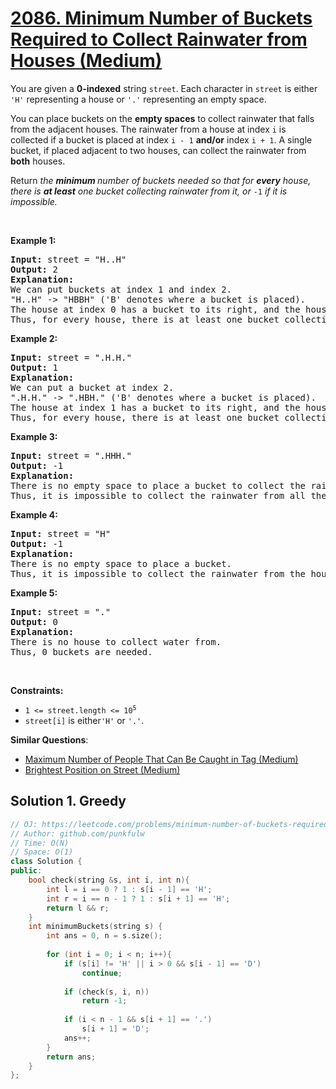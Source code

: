 # [2086. Minimum Number of Buckets Required to Collect Rainwater from Houses (Medium)](https://leetcode.com/problems/minimum-number-of-buckets-required-to-collect-rainwater-from-houses/)

<p>You are given a <b>0-index</b><strong>ed</strong> string <code>street</code>. Each character in <code>street</code> is either <code>'H'</code> representing a house or <code>'.'</code> representing an empty space.</p>

<p>You can place buckets on the <strong>empty spaces</strong> to collect rainwater that falls from the adjacent houses. The rainwater from a house at index <code>i</code> is collected if a bucket is placed at index <code>i - 1</code> <strong>and/or</strong> index <code>i + 1</code>. A single bucket, if placed adjacent to two houses, can collect the rainwater from <strong>both</strong> houses.</p>

<p>Return <em>the <strong>minimum </strong>number of buckets needed so that for <strong>every</strong> house, there is <strong>at least</strong> one bucket collecting rainwater from it, or </em><code>-1</code><em> if it is impossible.</em></p>

<p>&nbsp;</p>
<p><strong>Example 1:</strong></p>

<pre><strong>Input:</strong> street = "H..H"
<strong>Output:</strong> 2
<strong>Explanation:</strong>
We can put buckets at index 1 and index 2.
"H..H" -&gt; "HBBH" ('B' denotes where a bucket is placed).
The house at index 0 has a bucket to its right, and the house at index 3 has a bucket to its left.
Thus, for every house, there is at least one bucket collecting rainwater from it.
</pre>

<p><strong>Example 2:</strong></p>

<pre><strong>Input:</strong> street = ".H.H."
<strong>Output:</strong> 1
<strong>Explanation:</strong>
We can put a bucket at index 2.
".H.H." -&gt; ".HBH." ('B' denotes where a bucket is placed).
The house at index 1 has a bucket to its right, and the house at index 3 has a bucket to its left.
Thus, for every house, there is at least one bucket collecting rainwater from it.
</pre>

<p><strong>Example 3:</strong></p>

<pre><strong>Input:</strong> street = ".HHH."
<strong>Output:</strong> -1
<strong>Explanation:</strong>
There is no empty space to place a bucket to collect the rainwater from the house at index 2.
Thus, it is impossible to collect the rainwater from all the houses.
</pre>

<p><strong>Example 4:</strong></p>

<pre><strong>Input:</strong> street = "H"
<strong>Output:</strong> -1
<strong>Explanation:</strong>
There is no empty space to place a bucket.
Thus, it is impossible to collect the rainwater from the house.
</pre>

<p><strong>Example 5:</strong></p>

<pre><strong>Input:</strong> street = "."
<strong>Output:</strong> 0
<strong>Explanation:</strong>
There is no house to collect water from.
Thus, 0 buckets are needed.
</pre>

<p>&nbsp;</p>
<p><strong>Constraints:</strong></p>

<ul>
	<li><code>1 &lt;= street.length &lt;= 10<sup>5</sup></code></li>
	<li><code>street[i]</code>&nbsp;is either<code>'H'</code>&nbsp;or&nbsp;<code>'.'</code>.</li>
</ul>


**Similar Questions**:
* [Maximum Number of People That Can Be Caught in Tag (Medium)](https://leetcode.com/problems/maximum-number-of-people-that-can-be-caught-in-tag/)
* [Brightest Position on Street (Medium)](https://leetcode.com/problems/brightest-position-on-street/)

## Solution 1. Greedy

```cpp
// OJ: https://leetcode.com/problems/minimum-number-of-buckets-required-to-collect-rainwater-from-houses/
// Author: github.com/punkfulw
// Time: O(N)
// Space: O(1)
class Solution {
public:
    bool check(string &s, int i, int n){
        int l = i == 0 ? 1 : s[i - 1] == 'H';
        int r = i == n - 1 ? 1 : s[i + 1] == 'H';
        return l && r;
    }
    int minimumBuckets(string s) {
        int ans = 0, n = s.size();
        
        for (int i = 0; i < n; i++){
            if (s[i] != 'H' || i > 0 && s[i - 1] == 'D')
                continue;
            
            if (check(s, i, n))
                return -1;
            
            if (i < n - 1 && s[i + 1] == '.')
                s[i + 1] = 'D';
            ans++;
        }
        return ans;
    }
};
```

